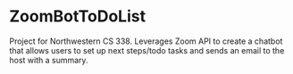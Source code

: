# ZoomBotToDoList

Project for Northwestern CS 338. Leverages Zoom API to create a chatbot that allows users to set up next steps/todo tasks and sends an email to the host with a summary.
